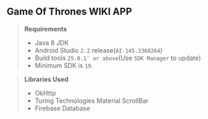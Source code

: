## Game Of Thrones WIKI APP
> **Requirements**
> - Java 8 JDK
> - Android Studio `2.2` release(`AI-145.3360264`)
> - Build tools `25.0.1' or above`(Use `SDK Manager` to update)
> - Minimum SDK is `19`.


> **Libraries Used**
>- OkHttp
>- Turing Technologies Material ScrollBar
>- Firebase Database



